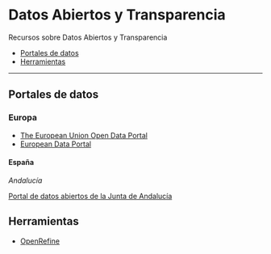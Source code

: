 # Datos Abiertos y Transparencia

Recursos sobre Datos Abiertos y Transparencia

- [Portales de datos](#portales-de-datos)
- [Herramientas](#herramientas)

-------------------

## Portales de datos

### Europa

* [The European Union Open Data Portal](http://data.europa.eu/euodp/en/home)
* [European Data Portal](https://www.europeandataportal.eu/)

#### España

_Andalucía_

[Portal de datos abiertos de la Junta de Andalucía](http://www.juntadeandalucia.es/datosabiertos/portal.html)

## Herramientas

- [OpenRefine](http://openrefine.org/)
